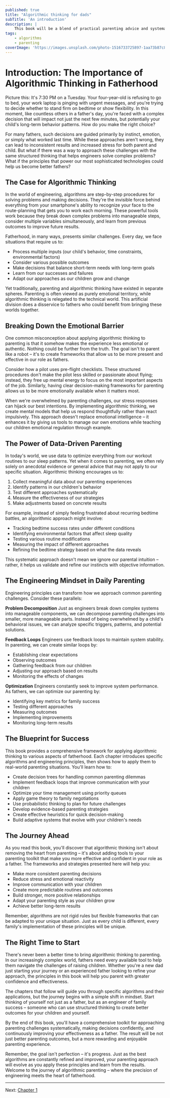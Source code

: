 ```yaml
---
published: true
title: "Algorithmic thinking for dads"
subTitle: 'An introduction'
description: |
    This book will be a blend of practical parenting advice and systematic thinking. The goal is to help fathers apply structured problem-solving and decision-making tools to their parenting, drawing from engineering and algorithmic principles without overwhelming the reader with technical jargon. It's not about perfect solutions but providing intentional, data-informed strategies that help dads make the best decisions for their children and families.
tags:
    - algorithms
    - parenting
coverImage: 'https://images.unsplash.com/photo-1516733725897-1aa73b87c8e8?q=80&w=2940&auto=format&fit=crop&ixlib=rb-4.0.3&ixid=M3wxMjA3fDB8MHxwaG90by1wYWdlfHx8fGVufDB8fHx8fA%3D%3D'
---
```


# Introduction: The Importance of Algorithmic Thinking in Fatherhood

Picture this: It's 7:30 PM on a Tuesday. Your four-year-old is refusing to go to bed, your work laptop is pinging with urgent messages, and you're trying to decide whether to stand firm on bedtime or show flexibility. In this moment, like countless others in a father's day, you're faced with a complex decision that will impact not just the next few minutes, but potentially your child's long-term behavior patterns. How do you make the right choice?

For many fathers, such decisions are guided primarily by instinct, emotion, or simply what worked last time. While these approaches aren't wrong, they can lead to inconsistent results and increased stress for both parent and child. But what if there was a way to approach these challenges with the same structured thinking that helps engineers solve complex problems? What if the principles that power our most sophisticated technologies could help us become better fathers?

## The Case for Algorithmic Thinking

In the world of engineering, algorithms are step-by-step procedures for solving problems and making decisions. They're the invisible force behind everything from your smartphone's ability to recognize your face to the route-planning that gets you to work each morning. These powerful tools work because they break down complex problems into manageable steps, consider multiple variables simultaneously, and learn from previous outcomes to improve future results.

Fatherhood, in many ways, presents similar challenges. Every day, we face situations that require us to:
- Process multiple inputs (our child's behavior, time constraints, environmental factors)
- Consider various possible outcomes
- Make decisions that balance short-term needs with long-term goals
- Learn from our successes and failures
- Adapt our approaches as our children grow and change

Yet traditionally, parenting and algorithmic thinking have existed in separate spheres. Parenting is often viewed as purely emotional territory, while algorithmic thinking is relegated to the technical world. This artificial division does a disservice to fathers who could benefit from bringing these worlds together.

## Breaking Down the Emotional Barrier

One common misconception about applying algorithmic thinking to parenting is that it somehow makes the experience less emotional or authentic. Nothing could be further from the truth. The goal isn't to parent like a robot – it's to create frameworks that allow us to be more present and effective in our role as fathers.

Consider how a pilot uses pre-flight checklists. These structured procedures don't make the pilot less skilled or passionate about flying; instead, they free up mental energy to focus on the most important aspects of the job. Similarly, having clear decision-making frameworks for parenting allows us to be more emotionally available when it matters most.

When we're overwhelmed by parenting challenges, our stress responses can hijack our best intentions. By implementing algorithmic thinking, we create mental models that help us respond thoughtfully rather than react impulsively. This approach doesn't replace emotional intelligence – it enhances it by giving us tools to manage our own emotions while teaching our children emotional regulation through example.

## The Power of Data-Driven Parenting

In today's world, we use data to optimize everything from our workout routines to our sleep patterns. Yet when it comes to parenting, we often rely solely on anecdotal evidence or general advice that may not apply to our specific situation. Algorithmic thinking encourages us to:

1. Collect meaningful data about our parenting experiences
2. Identify patterns in our children's behavior
3. Test different approaches systematically
4. Measure the effectiveness of our strategies
5. Make adjustments based on concrete results

For example, instead of simply feeling frustrated about recurring bedtime battles, an algorithmic approach might involve:
- Tracking bedtime success rates under different conditions
- Identifying environmental factors that affect sleep quality
- Testing various routine modifications
- Measuring the impact of different approaches
- Refining the bedtime strategy based on what the data reveals

This systematic approach doesn't mean we ignore our parental intuition – rather, it helps us validate and refine our instincts with objective information.

## The Engineering Mindset in Daily Parenting

Engineering principles can transform how we approach common parenting challenges. Consider these parallels:

**Problem Decomposition**
Just as engineers break down complex systems into manageable components, we can decompose parenting challenges into smaller, more manageable parts. Instead of being overwhelmed by a child's behavioral issues, we can analyze specific triggers, patterns, and potential solutions.

**Feedback Loops**
Engineers use feedback loops to maintain system stability. In parenting, we can create similar loops by:
- Establishing clear expectations
- Observing outcomes
- Gathering feedback from our children
- Adjusting our approach based on results
- Monitoring the effects of changes

**Optimization**
Engineers constantly seek to improve system performance. As fathers, we can optimize our parenting by:
- Identifying key metrics for family success
- Testing different approaches
- Measuring outcomes
- Implementing improvements
- Monitoring long-term results

## The Blueprint for Success

This book provides a comprehensive framework for applying algorithmic thinking to various aspects of fatherhood. Each chapter introduces specific algorithms and engineering principles, then shows how to apply them to real-world parenting situations. You'll learn how to:

- Create decision trees for handling common parenting dilemmas
- Implement feedback loops that improve communication with your children
- Optimize your time management using priority queues
- Apply game theory to family negotiations
- Use probabilistic thinking to plan for future challenges
- Develop evidence-based parenting strategies
- Create effective heuristics for quick decision-making
- Build adaptive systems that evolve with your children's needs

## The Journey Ahead

As you read this book, you'll discover that algorithmic thinking isn't about removing the heart from parenting – it's about adding tools to your parenting toolkit that make you more effective and confident in your role as a father. The frameworks and strategies presented here will help you:

- Make more consistent parenting decisions
- Reduce stress and emotional reactivity
- Improve communication with your children
- Create more predictable routines and outcomes
- Build stronger, more positive relationships
- Adapt your parenting style as your children grow
- Achieve better long-term results

Remember, algorithms are not rigid rules but flexible frameworks that can be adapted to your unique situation. Just as every child is different, every family's implementation of these principles will be unique.

## The Right Time to Start

There's never been a better time to bring algorithmic thinking to parenting. In our increasingly complex world, fathers need every available tool to help them navigate the challenges of raising children. Whether you're a new dad just starting your journey or an experienced father looking to refine your approach, the principles in this book will help you parent with greater confidence and effectiveness.

The chapters that follow will guide you through specific algorithms and their applications, but the journey begins with a simple shift in mindset. Start thinking of yourself not just as a father, but as an engineer of family success – someone who can use structured thinking to create better outcomes for your children and yourself.

By the end of this book, you'll have a comprehensive toolkit for approaching parenting challenges systematically, making decisions confidently, and continuously improving your effectiveness as a father. The result will be not just better parenting outcomes, but a more rewarding and enjoyable parenting experience.

Remember, the goal isn't perfection – it's progress. Just as the best algorithms are constantly refined and improved, your parenting approach will evolve as you apply these principles and learn from the results. Welcome to the journey of algorithmic parenting – where the precision of engineering meets the heart of fatherhood.

________________

Next: [Chapter 1](https://juliantellez.com/blog/algorithmic-thinking-for-dads-chapter-1)
